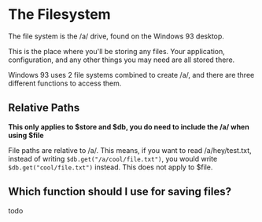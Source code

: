 # The Filesystem

The file system is the /a/ drive, found on the Windows 93 desktop. 

This is the place where you'll be storing any files. Your application, configuration, and any other things you may need are all stored there. 

Windows 93 uses 2 file systems combined to create /a/, and there are three different functions to access them.

## Relative Paths

**This only applies to $store and $db, you do need to include the /a/ when using $file**

File paths are relative to /a/. This means, if you want to read /a/hey/test.txt, instead of writing `$db.get("/a/cool/file.txt")`, you would write `$db.get("cool/file.txt")` instead. This does not apply to $file.

## Which function should I use for saving files?

todo